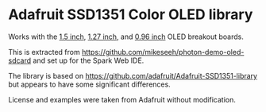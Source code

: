 # Adafruit SSD1351 Color OLED library

Works with the [1.5 inch](https://www.adafruit.com/products/1431), [1.27 inch](https://www.adafruit.com/products/684), and [0.96 inch](https://www.adafruit.com/products/684) OLED breakout boards.

This is extracted from https://github.com/mikeseeh/photon-demo-oled-sdcard and set up for the Spark Web IDE.

The library is based on https://github.com/adafruit/Adafruit-SSD1351-library but appears to have some significant differences.

License and examples were taken from Adafruit without modification.